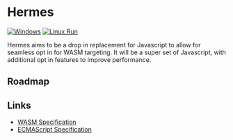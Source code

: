 # Hermes
[![Windows](https://github.com/chadc1050/Hermes/actions/workflows/windows-build.yml/badge.svg)](https://github.com/chadc1050/Hermes/actions/workflows/windows-build.yml)
[![Linux Run](https://github.com/chadc1050/Hermes/actions/workflows/linux-build.yml/badge.svg)](https://github.com/chadc1050/Hermes/actions/workflows/linux-build.yml)

Hermes aims to be a drop in replacement for Javascript to allow for seamless opt in for WASM targeting. It will be a super set of Javascript, with 
additional opt in features to improve performance.

## Roadmap

## Links

- [WASM Specification](https://webassembly.github.io/spec/core/)
- [ECMAScript Specification](https://262.ecma-international.org/#sec-ecmascript-language-lexical-grammar)